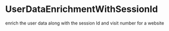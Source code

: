 # UserDataEnrichmentWithSessionId
enrich the user data along with the session Id and visit number for a website
